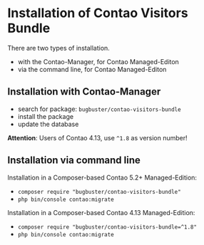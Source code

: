 # Installation of Contao Visitors Bundle

There are two types of installation.

* with the Contao-Manager, for Contao Managed-Editon
* via the command line, for Contao Managed-Editon


## Installation with Contao-Manager

* search for package: `bugbuster/contao-visitors-bundle`
* install the package
* update the database

__Attention__: Users of Contao 4.13, use `^1.8` as version number! 


## Installation via command line

Installation in a Composer-based Contao 5.2+ Managed-Edition:

* `composer require "bugbuster/contao-visitors-bundle"`
* `php bin/console contao:migrate`

Installation in a Composer-based Contao 4.13 Managed-Edition:

* `composer require "bugbuster/contao-visitors-bundle=^1.8"`
* `php bin/console contao:migrate`
